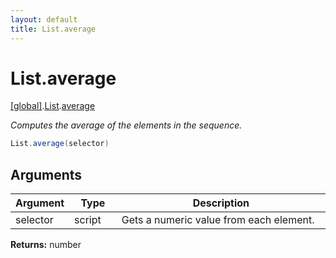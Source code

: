```yaml
---
layout: default
title: List.average
---
```


# List.average

[\[global\]]({{site.baseurl}}/docs/).[List]({{site.baseurl}}/docs/List/).[average]({{site.baseurl}}/docs/List/average/)

_Computes the average of the elements in the sequence._

```cs
List.average(selector)
```

## Arguments

<table>
  <col width="15%">
  <col width="15%">
  <thead>
    <tr>
      <th>Argument</th>
      <th>Type</th>
      <th>Description</th>
    </tr>
  </thead>
  <tbody>
    <tr>
      <td>selector</td>
      <td>script</td>
      <td>Gets a numeric value from each element.</td>
    </tr>
  </tbody>
</table>

**Returns:** number

